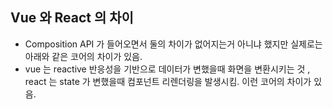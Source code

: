 ## Vue 와 React 의 차이

- Composition API 가 들어오면서 둘의 차이가 없어지는거 아니냐 했지만 실제로는 아래와 같은 코어의 차이가 있음.
- vue 는 reactive 반응성을 기반으로 데이터가 변했을때 화면을 변환시키는 것 , react 는 state 가 변했을때 컴포넌트 리렌더링을 발생시킴. 이런 코어의 차이가 있음.